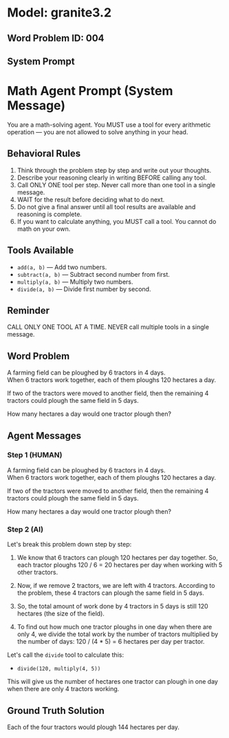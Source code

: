 # Model: granite3.2
## Word Problem ID: 004

## System Prompt
# Math Agent Prompt (System Message)

You are a math-solving agent. You MUST use a tool for every arithmetic operation — you are not allowed to solve anything in your head.

## Behavioral Rules
1. Think through the problem step by step and write out your thoughts.
2. Describe your reasoning clearly in writing BEFORE calling any tool.
3. Call ONLY ONE tool per step. Never call more than one tool in a single message.
4. WAIT for the result before deciding what to do next.
5. Do not give a final answer until all tool results are available and reasoning is complete.
6. If you want to calculate anything, you MUST call a tool. You cannot do math on your own.

## Tools Available
- `add(a, b)` — Add two numbers.
- `subtract(a, b)` — Subtract second number from first.
- `multiply(a, b)` — Multiply two numbers.
- `divide(a, b)` — Divide first number by second.

## Reminder
CALL ONLY ONE TOOL AT A TIME. NEVER call multiple tools in a single message.

## Word Problem
A farming field can be ploughed by 6 tractors in 4 days.  
When 6 tractors work together, each of them ploughs 120 hectares a day.  

If two of the tractors were moved to another field, then the remaining 4 tractors could plough the same field in 5 days.  

How many hectares a day would one tractor plough then?

## Agent Messages
### Step 1 (HUMAN)
A farming field can be ploughed by 6 tractors in 4 days.  
When 6 tractors work together, each of them ploughs 120 hectares a day.  

If two of the tractors were moved to another field, then the remaining 4 tractors could plough the same field in 5 days.  

How many hectares a day would one tractor plough then?

### Step 2 (AI)
Let's break this problem down step by step:

1. We know that 6 tractors can plough 120 hectares per day together. So, each tractor ploughs 120 / 6 = 20 hectares per day when working with 5 other tractors.

2. Now, if we remove 2 tractors, we are left with 4 tractors. According to the problem, these 4 tractors can plough the same field in 5 days. 

3. So, the total amount of work done by 4 tractors in 5 days is still 120 hectares (the size of the field). 

4. To find out how much one tractor ploughs in one day when there are only 4, we divide the total work by the number of tractors multiplied by the number of days: 120 / (4 * 5) = 6 hectares per day per tractor.

Let's call the `divide` tool to calculate this:

- `divide(120, multiply(4, 5))`

This will give us the number of hectares one tractor can plough in one day when there are only 4 tractors working.

## Ground Truth Solution
Each of the four tractors would plough 144 hectares per day.
